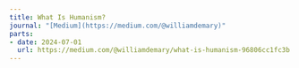 ```yaml
---
title: What Is Humanism?
journal: "[Medium](https://medium.com/@williamdemary)"
parts:
- date: 2024-07-01
  url: https://medium.com/@williamdemary/what-is-humanism-96806cc1fc3b
---
```

